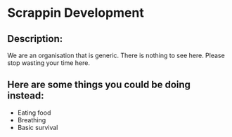 # Scrappin Development

## Description:
We are an organisation that is generic.
There is nothing to see here.
Please stop wasting your time here.

## Here are some things you could be doing instead:
* Eating food
* Breathing
* Basic survival
